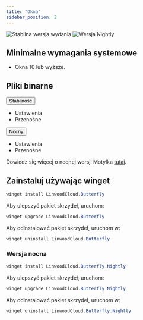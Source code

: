 ```yaml
---
title: "Okna"
sidebar_position: 2
---
```


![Stabilna wersja wydania](https://img.shields.io/badge/dynamic/yaml?color=c4840d&label=Stable&query=%24.version&url=https%3A%2F%2Fraw.githubusercontent.com%2FLinwoodDev%2Fbutterfly%2Fstable%2Fapp%2Fpubspec.yaml&style=for-the-badge) ![Wersja Nightly](https://img.shields.io/badge/dynamic/yaml?color=f7d28c&label=Nightly&query=%24.version&url=https%3A%2F%2Fraw.githubusercontent.com%2FLinwoodDev%2Fbutterfly%2Fnightly%2Fapp%2Fpubspec.yaml&style=for-the-badge)

## Minimalne wymagania systemowe

* Okna 10 lub wyższe.

## Pliki binarne

<div className="row margin-bottom--lg padding--sm">
<div className="dropdown dropdown--hoverable margin--sm">
  <button className="button button--outline button--info button--lg">Stabilność</button>
  <ul className="dropdown__menu">
    <li>
      <DownloadButton after="/downloads/post-windows" className="dropdown__link" href="https://github.com/LinwoodDev/butterfly/releases/download/stable/linwood-butterfly-windows-setup.exe">
        Ustawienia
      </DownloadButton>
    </li>
    <li>
      <DownloadButton after="/downloads/post-windows" className="dropdown__link" href="https://github.com/LinwoodDev/butterfly/releases/download/stable/linwood-butterfly-windows.zip">
        Przenośne
      </DownloadButton>
    </li>
  </ul>
</div>
<div className="dropdown dropdown--hoverable margin--sm">
  <button className="button button--outline button--danger button--lg">Nocny</button>
  <ul className="dropdown__menu">
    <li>
      <DownloadButton after="/downloads/post-windows" className="dropdown__link" href="https://github.com/LinwoodDev/butterfly/releases/download/nightly/linwood-butterfly-windows-setup-x86_64.exe">
        Ustawienia
      </DownloadButton>
    </li>
    <li>
      <DownloadButton after="/downloads/post-windows" className="dropdown__link" href="https://github.com/LinwoodDev/butterfly/releases/download/nightly/linwood-butterfly-windows-x86_64.zip">
        Przenośne
      </DownloadButton>
    </li>
  </ul>
</div>
</div>

Dowiedz się więcej o nocnej wersji Motylka [tutaj](/nightly).

## Zainstaluj używając winget

```powershell
winget install LinwoodCloud.Butterfly
```

Aby ulepszyć pakiet skrzydeł, uruchom:

```powershell
winget upgrade LinwoodCloud.Butterfly
```

Aby odinstalować pakiet skrzydeł, uruchom w:

```powershell
winget uninstall LinwoodCloud.Butterfly
```

### Wersja nocna

```powershell
winget install LinwoodCloud.Butterfly.Nightly
```

Aby ulepszyć pakiet skrzydeł, uruchom:

```powershell
winget upgrade LinwoodCloud.Butterfly.Nightly
```

Aby odinstalować pakiet skrzydeł, uruchom w:

```powershell
winget uninstall LinwoodCloud.Butterfly.Nightly
```
